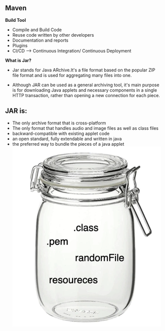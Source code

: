Maven
-
**Build Tool**
- Compile and Build Code
- Reuse code written by other developers
- Documentation and reports
- Plugins
- CI/CD --> Continuous Integration/ Continuous Deployment

**What is Jar?**
- Jar stands for Java ARchive.It's a file format based on the popular ZIP file format and is used for aggregating many files into one.


- Although JAR can be used as a general archiving tool, it's main purpose is for downloading Java applets and necessary components in a single HTTP transaction, rather than opening a new connection for each piece.

**JAR is:**
- 
- The only archive format that is cross-platform
- The only format that handles audio and image files as well as class files
- backward-compatible with existing applet code
- an open standard, fully extendable and written in java
- the preferred way to bundle the pieces of a java applet
![img.png](img.png)